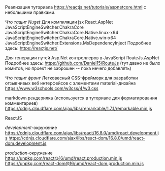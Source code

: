 Реализация туториала https://reactjs.net/tutorials/aspnetcore.html с небольшими правками.

*Что тащит Nuget*
Для компиляции jsx
React.AspNet
JavaScriptEngineSwitcher.ChakraCore
JavaScriptEngineSwitcher.ChakraCore.Native.linux-x64
JavaScriptEngineSwitcher.ChakraCore.Native.win-x64
JavaScriptEngineSwitcher.Extensions.MsDependencyInject
Подробнее здесь: https://reactjs.net/

Для генерации путей Asp.Net контроллеров в JavaScript
RouteJs.AspNet
Подробнее здесь: https://github.com/Daniel15/RouteJs
(тут давно не было комитов, но проект не заброшен -- пока нечего добавлять)

*Что тащит фронт*
Легковесный CSS-фрейморк для разработки отзывчивых веб интерфейсов с элементами material-дизайна
https://www.w3schools.com/w3css/4/w3.css

markdown рендерилка (используется в туториале для форматирования комментариев)
https://cdnjs.cloudflare.com/ajax/libs/remarkable/1.7.1/remarkable.min.js

ReactJS

_development_-окружение
https://cdnjs.cloudflare.com/ajax/libs/react/16.8.0/umd/react.development.js
https://cdnjs.cloudflare.com/ajax/libs/react-dom/16.8.0/umd/react-dom.development.js

_production_-окружение
https://unpkg.com/react@16/umd/react.production.min.js
https://unpkg.com/react-dom@16/umd/react-dom.production.min.js
